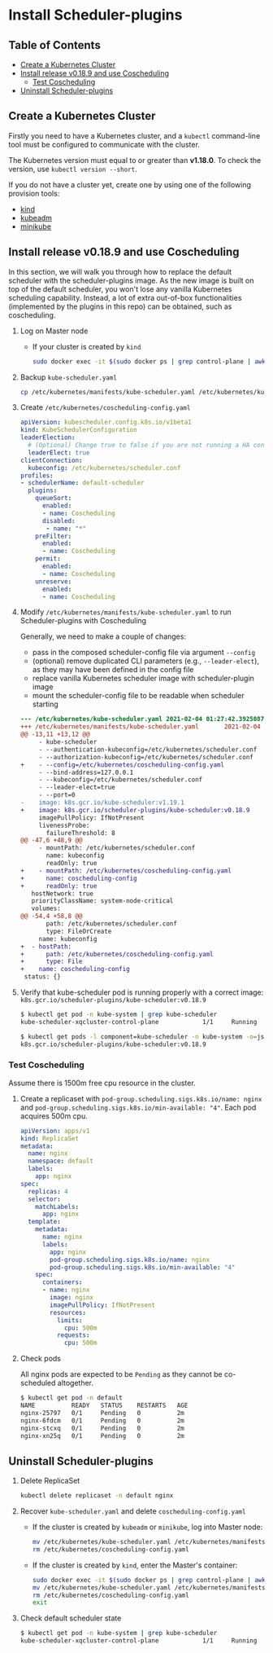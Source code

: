 # Install Scheduler-plugins

## Table of Contents

- [Create a Kubernetes Cluster](#create-a-kubernetes-cluster)
- [Install release v0.18.9 and use Coscheduling](#install-release-v0189-and-use-coscheduling)
  - [Test Coscheduling](#test-coscheduling)
- [Uninstall Scheduler-plugins](#uninstall-scheduler-plugins)

## Create a Kubernetes Cluster

Firstly you need to have a Kubernetes cluster, and a `kubectl` command-line tool must be configured to communicate with the cluster.

The Kubernetes version must equal to or greater than **v1.18.0**. To check the version, use `kubectl version --short`.

If you do not have a cluster yet, create one by using one of the following provision tools:

* [kind](https://kind.sigs.k8s.io/docs/)
* [kubeadm](https://kubernetes.io/docs/admin/kubeadm/)
* [minikube](https://minikube.sigs.k8s.io/)

## Install release v0.18.9 and use Coscheduling

In this section, we will walk you through how to replace the default scheduler with the scheduler-plugins image. As the new image is built on top of the default scheduler, you won't lose any vanilla Kubernetes scheduling capability. Instead, a lot of extra out-of-box functionalities (implemented by the plugins in this repo) can be obtained, such as coscheduling.

1. Log on Master node 
   * If your cluster is created by `kind`
     ```bash
     sudo docker exec -it $(sudo docker ps | grep control-plane | awk '{print $1}') bash
     ```
  
2. Backup `kube-scheduler.yaml`

   ```bash
   cp /etc/kubernetes/manifests/kube-scheduler.yaml /etc/kubernetes/kube-scheduler.yaml
   ```

3. Create `/etc/kubernetes/coscheduling-config.yaml`

   ```yaml
   apiVersion: kubescheduler.config.k8s.io/v1beta1
   kind: KubeSchedulerConfiguration
   leaderElection:
     # (Optional) Change true to false if you are not running a HA control-plane.
     leaderElect: true
   clientConnection:
     kubeconfig: /etc/kubernetes/scheduler.conf
   profiles:
   - schedulerName: default-scheduler
     plugins:
       queueSort:
         enabled:
         - name: Coscheduling
         disabled:
          - name: "*"
       preFilter:
         enabled:
         - name: Coscheduling
       permit:
         enabled:
         - name: Coscheduling
       unreserve:
         enabled:
         - name: Coscheduling
   ```

  4. Modify `/etc/kubernetes/manifests/kube-scheduler.yaml` to run Scheduler-plugins with Coscheduling

     Generally, we need to make a couple of changes:
     - pass in the composed scheduler-config file via argument `--config`
     - (optional) remove duplicated CLI parameters (e.g., `--leader-elect`), as they may have been defined in the config file
     - replace vanilla Kubernetes scheduler image with scheduler-plugin image
     - mount the scheduler-config file to be readable when scheduler starting

     ```diff
     --- /etc/kubernetes/kube-scheduler.yaml 2021-02-04 01:27:42.392508733 +0000
     +++ /etc/kubernetes/manifests/kube-scheduler.yaml       2021-02-04 04:26:04.459171135 +0000
     @@ -13,11 +13,12 @@
          - kube-scheduler
          - --authentication-kubeconfig=/etc/kubernetes/scheduler.conf
          - --authorization-kubeconfig=/etc/kubernetes/scheduler.conf
     +    - --config=/etc/kubernetes/coscheduling-config.yaml
          - --bind-address=127.0.0.1
          - --kubeconfig=/etc/kubernetes/scheduler.conf
          - --leader-elect=true
          - --port=0
     -    image: k8s.gcr.io/kube-scheduler:v1.19.1
     +    image: k8s.gcr.io/scheduler-plugins/kube-scheduler:v0.18.9
          imagePullPolicy: IfNotPresent
          livenessProbe:
            failureThreshold: 8
     @@ -47,6 +48,9 @@
          - mountPath: /etc/kubernetes/scheduler.conf
            name: kubeconfig
            readOnly: true
     +    - mountPath: /etc/kubernetes/coscheduling-config.yaml
     +      name: coscheduling-config
     +      readOnly: true
        hostNetwork: true
        priorityClassName: system-node-critical
        volumes:
     @@ -54,4 +58,8 @@
            path: /etc/kubernetes/scheduler.conf
            type: FileOrCreate
          name: kubeconfig
     +  - hostPath:
     +      path: /etc/kubernetes/coscheduling-config.yaml
     +      type: File
     +    name: coscheduling-config
      status: {}
     ```
   
4. Verify that kube-scheduler pod is running properly with a correct image: `k8s.gcr.io/scheduler-plugins/kube-scheduler:v0.18.9`

   ```bash
   $ kubectl get pod -n kube-system | grep kube-scheduler
   kube-scheduler-xqcluster-control-plane            1/1     Running   0          3m27s

   $ kubectl get pods -l component=kube-scheduler -n kube-system -o=jsonpath="{.items[0].spec.containers[0].image}"
   k8s.gcr.io/scheduler-plugins/kube-scheduler:v0.18.9
   ```
### Test Coscheduling

Assume there is 1500m free cpu resource in the cluster.

1. Create a replicaset with `pod-group.scheduling.sigs.k8s.io/name: nginx` and `pod-group.scheduling.sigs.k8s.io/min-available: "4"`. Each pod acquires 500m cpu.

   ```yaml
   apiVersion: apps/v1
   kind: ReplicaSet
   metadata:
     name: nginx
     namespace: default
     labels:
       app: nginx
   spec:
     replicas: 4
     selector:
       matchLabels:
         app: nginx
     template:
       metadata:
         name: nginx
         labels:
           app: nginx
           pod-group.scheduling.sigs.k8s.io/name: nginx
           pod-group.scheduling.sigs.k8s.io/min-available: "4"
       spec:
         containers:
         - name: nginx
           image: nginx
           imagePullPolicy: IfNotPresent
           resources:
             limits:
               cpu: 500m
             requests:
               cpu: 500m
   ```

2. Check pods

   All nginx pods are expected to be `Pending` as they cannot be co-scheduled altogether.

   ```bash
   $ kubectl get pod -n default
   NAME          READY   STATUS    RESTARTS   AGE
   nginx-25797   0/1     Pending   0          2m
   nginx-6fdcm   0/1     Pending   0          2m
   nginx-stcxq   0/1     Pending   0          2m
   nginx-xn25q   0/1     Pending   0          2m
   ```

## Uninstall Scheduler-plugins

1. Delete ReplicaSet
   ```bash
   kubectl delete replicaset -n default nginx
   ```

2. Recover `kube-scheduler.yaml` and delete `coscheduling-config.yaml`

   * If the cluster is created by `kubeadm` or `minikube`, log into Master node:
       ```bash
       mv /etc/kubernetes/kube-scheduler.yaml /etc/kubernetes/manifests/
       rm /etc/kubernetes/coscheduling-config.yaml
       ```

   * If the cluster is created by `kind`, enter the Master's container:
       ```bash
       sudo docker exec -it $(sudo docker ps | grep control-plane | awk '{print $1}') bash
       mv /etc/kubernetes/kube-scheduler.yaml /etc/kubernetes/manifests/
       rm /etc/kubernetes/coscheduling-config.yaml
       exit
       ```

4. Check default scheduler state

   ```bash
   $ kubectl get pod -n kube-system | grep kube-scheduler
   kube-scheduler-xqcluster-control-plane            1/1     Running   0          91s
   ```

